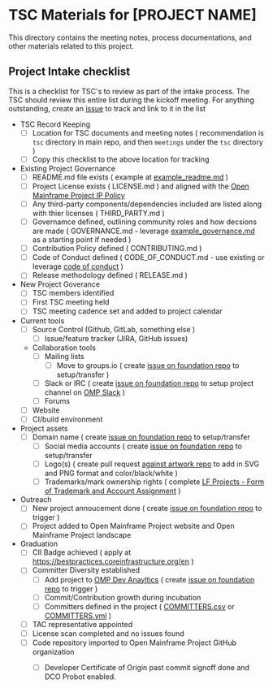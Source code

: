 # TSC Materials for [PROJECT NAME]

This directory contains the meeting notes, process documentations, and other materials related to this project.

## Project Intake checklist

This is a checklist for TSC's to review as part of the intake process. The TSC should review this entire list during the kickoff meeting. For anything outstanding, create an [issue](../issues) to track and link to it in the list

- TSC Record Keeping
  - [ ] Location for TSC documents and meeting notes ( recommendation is ```tsc``` directory in main repo, and then ```meetings``` under the ```tsc``` directory )
  - [ ] Copy this checklist to the above location for tracking
- Existing Project Governance
  - [ ] README.md file exists ( example at [example_readme.md](example_readme.md) )
  - [ ] Project License exists ( LICENSE.md ) and aligned with the [Open Mainframe Project IP Policy](https://github.com/openmainframeproject/foundation/blob/master/CHARTER.md#12-intellectual-property-policy)
  - [ ] Any third-party components/dependencies included are listed along with thier licenses ( THIRD_PARTY.md )
  - [ ] Governamce defined, outlining community roles and how decsions are made ( GOVERNANCE.md - leverage [example_governance.md](example_governance.md) as a starting point if needed )
  - [ ] Contribution Policy defined ( CONTRIBUTING.md )
  - [ ] Code of Conduct defined ( CODE_OF_CONDUCT.md - use existing or leverage [code of conduct](code_of_conduct.md) )
  - [ ] Release methodology defined ( RELEASE.md )
- New Project Goverance
  - [ ] TSC members identified
  - [ ] First TSC meeting held
  - [ ] TSC meeting cadence set and added to project calendar
- Current tools
  - [ ] Source Control (Github, GitLab, something else )	
	- [ ] Issue/feature tracker (JIRA, GitHub issues)	
  - Collaboration tools 
    - [ ] Mailing lists
      - [ ] Move to groups.io ( create [issue on foundation repo] to setup/transfer )
    - [ ] Slack or IRC ( create [issue on foundation repo] to setup project channel on [OMP Slack](https://slack.openmainframeproject.org) )
    - [ ] Forums
  - [ ] Website
  - [ ] CI/build environment	
- Project assets
  - [ ] Domain name	( create [issue on foundation repo] to setup/transfer
	- [ ] Social media accounts	( create [issue on foundation repo] to setup/transfer
	- [ ] Logo(s)	( create pull request [against artwork repo](https://github.com/openmainframeproject/artwork) to add in SVG and PNG format and color/black/white )
	- [ ] Trademarks/mark ownership rights ( complete [LF Projects - Form of Trademark and Account Assignment](lf_projects_trademark_assignment.md) )
- Outreach
  - [ ] New project annoucement done ( create [issue on foundation repo] to trigger )
  - [ ] Project added to Open Mainframe Project website and Open Mainframe Project landscape
- Graduation
  - [ ] CII Badge achieved ( apply at https://bestpractices.coreinfrastructure.org/en )
  - [ ] Committer Diversity established
  	- [ ] Add project to [OMP Dev Anayltics](https://lfanalytics.io/projects/open-mainframe-project) ( create [issue on foundation repo] to trigger )
	- [ ] Commit/Contribution growth during incubation
	- [ ] Committers defined in the project	( [COMMITTERS.csv](COMMITTERS.csv) or [COMMITTERS.yml](COMMITTERS.yml) )
  - [ ] TAC representative appointed
  - [ ]	License scan completed and no issues found
  - [ ] Code repository imported to Open Mainframe Project GitHub organization
    - [ ] Developer Certificate of Origin past commit signoff done and DCO Probot enabled.


[issue on foundation repo]: https://github.com/openmainframeproject/foundation/issues/new/choose
